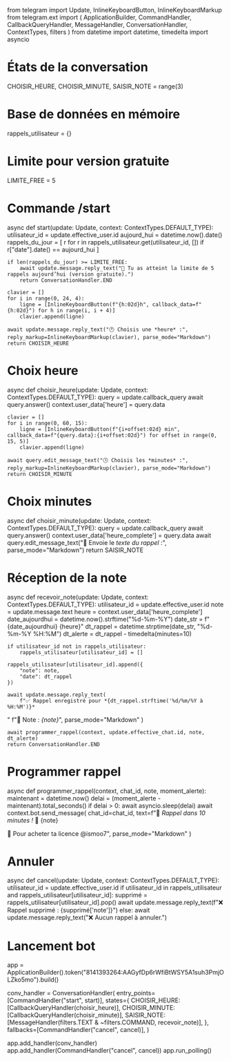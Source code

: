 from telegram import Update, InlineKeyboardButton, InlineKeyboardMarkup
from telegram.ext import (
    ApplicationBuilder,
    CommandHandler,
    CallbackQueryHandler,
    MessageHandler,
    ConversationHandler,
    ContextTypes,
    filters
)
from datetime import datetime, timedelta
import asyncio

# États de la conversation
CHOISIR_HEURE, CHOISIR_MINUTE, SAISIR_NOTE = range(3)

# Base de données en mémoire
rappels_utilisateur = {}

# Limite pour version gratuite
LIMITE_FREE = 5

# Commande /start
async def start(update: Update, context: ContextTypes.DEFAULT_TYPE):
    utilisateur_id = update.effective_user.id
    aujourd_hui = datetime.now().date()
    rappels_du_jour = [
        r for r in rappels_utilisateur.get(utilisateur_id, [])
        if r["date"].date() == aujourd_hui
    ]

    if len(rappels_du_jour) >= LIMITE_FREE:
        await update.message.reply_text("🚫 Tu as atteint la limite de 5 rappels aujourd’hui (version gratuite).")
        return ConversationHandler.END

    clavier = []
    for i in range(0, 24, 4):
        ligne = [InlineKeyboardButton(f"{h:02d}h", callback_data=f"{h:02d}") for h in range(i, i + 4)]
        clavier.append(ligne)

    await update.message.reply_text("🕐 Choisis une *heure* :", reply_markup=InlineKeyboardMarkup(clavier), parse_mode="Markdown")
    return CHOISIR_HEURE

# Choix heure
async def choisir_heure(update: Update, context: ContextTypes.DEFAULT_TYPE):
    query = update.callback_query
    await query.answer()
    context.user_data['heure'] = query.data

    clavier = []
    for i in range(0, 60, 15):
        ligne = [InlineKeyboardButton(f"{i+offset:02d} min", callback_data=f"{query.data}:{i+offset:02d}") for offset in range(0, 15, 5)]
        clavier.append(ligne)

    await query.edit_message_text("🕓 Choisis les *minutes* :", reply_markup=InlineKeyboardMarkup(clavier), parse_mode="Markdown")
    return CHOISIR_MINUTE

# Choix minutes
async def choisir_minute(update: Update, context: ContextTypes.DEFAULT_TYPE):
    query = update.callback_query
    await query.answer()
    context.user_data['heure_complete'] = query.data
    await query.edit_message_text("📝 Envoie le *texte du rappel* :", parse_mode="Markdown")
    return SAISIR_NOTE

# Réception de la note
async def recevoir_note(update: Update, context: ContextTypes.DEFAULT_TYPE):
    utilisateur_id = update.effective_user.id
    note = update.message.text
    heure = context.user_data['heure_complete']
    date_aujourdhui = datetime.now().strftime("%d-%m-%Y")
    date_str = f"{date_aujourdhui} {heure}"
    dt_rappel = datetime.strptime(date_str, "%d-%m-%Y %H:%M")
    dt_alerte = dt_rappel - timedelta(minutes=10)

    if utilisateur_id not in rappels_utilisateur:
        rappels_utilisateur[utilisateur_id] = []

    rappels_utilisateur[utilisateur_id].append({
        "note": note,
        "date": dt_rappel
    })

    await update.message.reply_text(
        f"✅ Rappel enregistré pour *{dt_rappel.strftime('%d/%m/%Y à %H:%M')}*
"
        f"📝 Note : _{note}_",
        parse_mode="Markdown"
    )

    await programmer_rappel(context, update.effective_chat.id, note, dt_alerte)
    return ConversationHandler.END

# Programmer rappel
async def programmer_rappel(context, chat_id, note, moment_alerte):
    maintenant = datetime.now()
    delai = (moment_alerte - maintenant).total_seconds()
    if delai > 0:
        await asyncio.sleep(delai)
    await context.bot.send_message(
        chat_id=chat_id,
        text=f"🔔 *Rappel dans 10 minutes !*
📝 {note}

🛒 Pour acheter ta licence @ismoo7",
        parse_mode="Markdown"
    )

# Annuler
async def cancel(update: Update, context: ContextTypes.DEFAULT_TYPE):
    utilisateur_id = update.effective_user.id
    if utilisateur_id in rappels_utilisateur and rappels_utilisateur[utilisateur_id]:
        supprimé = rappels_utilisateur[utilisateur_id].pop()
        await update.message.reply_text(f"❌ Rappel supprimé : {supprimé['note']}")
    else:
        await update.message.reply_text("❌ Aucun rappel à annuler.")

# Lancement bot
app = ApplicationBuilder().token("8141393264:AAGyfDp6rWfiBtWSY5A1suh3PmjOLZko5mo").build()

conv_handler = ConversationHandler(
    entry_points=[CommandHandler("start", start)],
    states={
        CHOISIR_HEURE: [CallbackQueryHandler(choisir_heure)],
        CHOISIR_MINUTE: [CallbackQueryHandler(choisir_minute)],
        SAISIR_NOTE: [MessageHandler(filters.TEXT & ~filters.COMMAND, recevoir_note)],
    },
    fallbacks=[CommandHandler("cancel", cancel)],
)

app.add_handler(conv_handler)
app.add_handler(CommandHandler("cancel", cancel))
app.run_polling()

